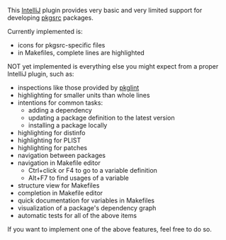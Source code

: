 This [IntelliJ](https://www.jetbrains.com/idea/) plugin provides
very basic and very limited support for developing [pkgsrc](https://www.pkgsrc.org/) packages.

Currently implemented is:

* icons for pkgsrc-specific files
* in Makefiles, complete lines are highlighted

NOT yet implemented is everything else you might expect from a proper IntelliJ plugin, such as:

* inspections like those provided by [pkglint](https://github.com/rillig/pkglint/)
* highlighting for smaller units than whole lines
* intentions for common tasks:
    * adding a dependency
    * updating a package definition to the latest version
    * installing a package locally
* highlighting for distinfo
* highlighting for PLIST
* highlighting for patches
* navigation between packages
* navigation in Makefile editor
    * Ctrl+click or F4 to go to a variable definition
    * Alt+F7 to find usages of a variable
* structure view for Makefiles
* completion in Makefile editor
* quick documentation for variables in Makefiles
* visualization of a package's dependency graph
* automatic tests for all of the above items

If you want to implement one of the above features, feel free to do so.
